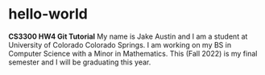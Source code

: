 # hello-world
**CS3300 HW4 Git Tutorial**
My name is Jake Austin and I am a student at University of Colorado Colorado Springs.
I am working on my BS in Computer Science with a Minor in Mathematics.
This (Fall 2022) is my final semester and I will be graduating this year.
